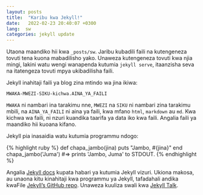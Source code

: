 ```yaml
---
layout: posts
title:  "Karibu kwa Jekyll!"
date:   2022-02-23 20:40:07 +0300
lang:  sw
categories: jekyll update
---
```

Utaona maandiko hii kwa `_posts/sw`. Jaribu kubadili faili na kutengeneza tovuti tena kuona mabadilisho yako. Unaweza kutengeneza tovuti kwa njia mingi, lakini watu wengi wanapenda kutumia `jekyll serve`, itaanzisha seva na itatengeza tovuti mpya ukibadilisha faili.

Jekyll inahitaji faili ya blog zina mtindo wa jina ikiwa:

`MWAKA-MWEZI-SIKU-kichwa.AINA_YA_FAILI`

`MWAKA` ni nambari ina tarakimu nne, `MWEZI` na `SIKU` ni nambari zina tarakimu mbili, na `AINA_YA_FAILI` ni aina ya faili, kwa mfano `html`, `markdown` au `md`. Kwa kichwa wa faili, ni nzuri kuandika taarifa ya data iko kwa faili.  Angalia faili ya maandiko hii kuoana kifano.

Jekyll pia inasaidia watu kutumia programmu ndogo:

{% highlight ruby %}
def chapa_jambo(jina)
  puts "Jambo, #{jina}"
end
chapa_jambo('Juma')
#=> prints 'Jambo, Juma' to STDOUT.
{% endhighlight %}

Angalia [Jekyll docs][jekyll-docs] kupata habari ya kutumia Jekyll vizuri. Ukiona makosa, au unaona kitu kinahitaji kwa programmu ya Jekyll, tafadahali andika kwaFile [Jekyll’s GitHub repo][jekyll-gh]. Unaweza kuuliza swali kwa [Jekyll Talk][jekyll-talk].

[jekyll-docs]: https://jekyllrb.com/docs/home
[jekyll-gh]:   https://github.com/jekyll/jekyll
[jekyll-talk]: https://talk.jekyllrb.com/
